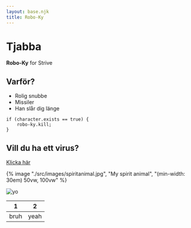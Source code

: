 ```yaml
---
layout: base.njk
title: Robo-Ky
---
```


# Tjabba

**Robo-Ky** for Strive

## Varför?

* Rolig snubbe
* Missiler
* Han slår dig länge

```
if (character.exists == true) {
    robo-ky.kill;
}
```

## Vill du ha ett virus?

[Klicka här](https://youtu.be/Atx5pXwJORU)

{% image "./src/images/spiritanimal.jpg", "My spirit animal", "(min-width: 30em) 50vw, 100vw" %}

![yo](/images/legitjag.png)

| 1 | 2 |
|---|---|
| bruh | yeah |
